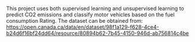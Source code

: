 This project uses both supervised learning and unsupervised learning to predict CO2 emissions and classify motor vehicles based on the fuel consumption Rating.
The dataset can be obtained from: https://open.canada.ca/data/en/dataset/98f1a129-f628-4ce4-b24d6f16bf24dd64/resource/80894b62-7b45-4150-946d-ab756814c4be 
